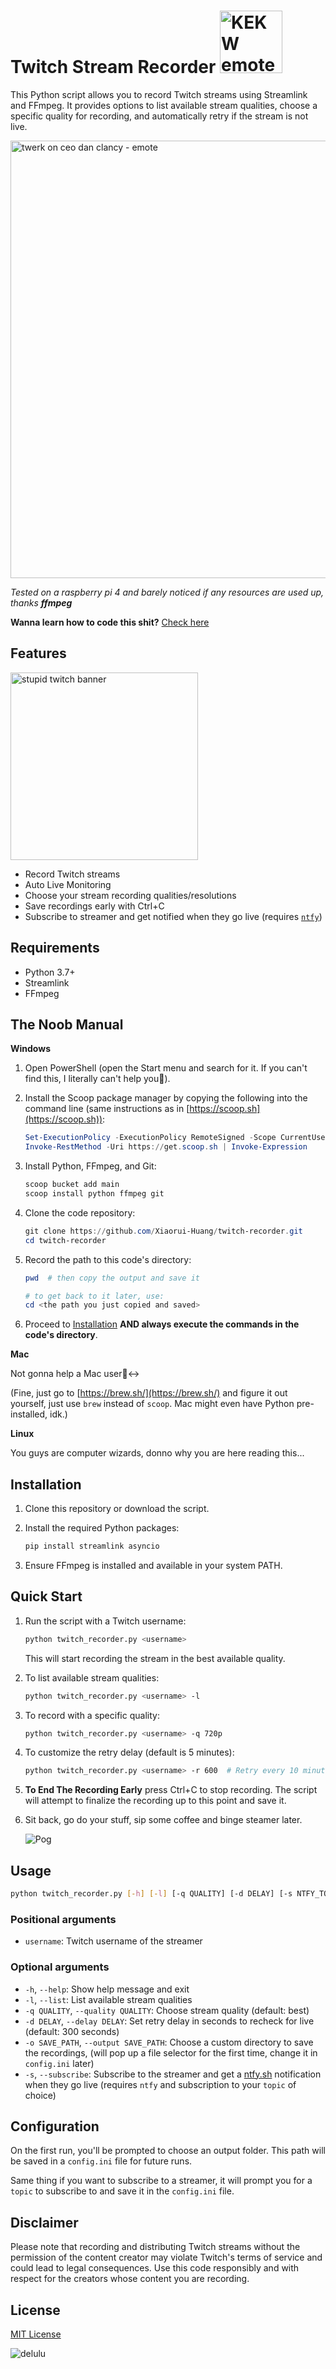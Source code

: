 # Twitch Stream Recorder <img src="images/cool-hacker-pepe.gif" alt="KEKW emote" width="100">

This Python script allows you to record Twitch streams using Streamlink and FFmpeg. It provides options to list available stream qualities, choose a specific quality for recording, and automatically retry if the stream is not live.

<img src="images/twitch-emote-twerking-ban-ceo-dan-clancy.jpg" alt="twerk on ceo dan clancy - emote" width="700">

*Tested on a raspberry pi 4 and barely noticed if any resources are used up, thanks **ffmpeg***

**Wanna learn how to code this shit?** [Check here](#license)

## Features

<img src="images/twichemotesss.jpg" alt="stupid twitch banner" width="300">

- Record Twitch streams
- Auto Live Monitoring
- Choose your stream recording qualities/resolutions
- Save recordings early with Ctrl+C
- Subscribe to streamer and get notified when they go live (requires [`ntfy`](https://ntfy.sh))

## Requirements

- Python 3.7+
- Streamlink
- FFmpeg

## The Noob Manual

**Windows**

1. Open PowerShell (open the Start menu and search for it. If you can't find this, I literally can't help you🤣).

2. Install the Scoop package manager by copying the following into the command line (same instructions as in [https://scoop.sh](https://scoop.sh)):

    ```powershell
    Set-ExecutionPolicy -ExecutionPolicy RemoteSigned -Scope CurrentUser
    Invoke-RestMethod -Uri https://get.scoop.sh | Invoke-Expression
    ```

3. Install Python, FFmpeg, and Git:

    ```powershell
    scoop bucket add main
    scoop install python ffmpeg git
    ```

4. Clone the code repository:

    ```powershell
    git clone https://github.com/Xiaorui-Huang/twitch-recorder.git
    cd twitch-recorder
    ```

5. Record the path to this code's directory:

    ```powershell
    pwd  # then copy the output and save it

    # to get back to it later, use:
    cd <the path you just copied and saved>
    ```

6. Proceed to [Installation](#installation) **AND always execute the commands in the code's directory**.

**Mac**

Not gonna help a Mac user🙂‍↔️

(Fine, just go to [https://brew.sh/](https://brew.sh/) and figure it out yourself, just use `brew` instead of `scoop`. Mac might even have Python pre-installed, idk.)

**Linux**

You guys are computer wizards, donno why you are here reading this...

## Installation

1. Clone this repository or download the script.
2. Install the required Python packages:

    ```bash
    pip install streamlink asyncio
    ```

3. Ensure FFmpeg is installed and available in your system PATH.

## Quick Start

1. Run the script with a Twitch username:

    ```bash
    python twitch_recorder.py <username>
    ```

    This will start recording the stream in the best available quality.

2. To list available stream qualities:

    ```bash
    python twitch_recorder.py <username> -l
    ```

3. To record with a specific quality:

    ```bash
    python twitch_recorder.py <username> -q 720p
    ```

4. To customize the retry delay (default is 5 minutes):

    ```bash
    python twitch_recorder.py <username> -r 600  # Retry every 10 minutes
    ```

5. **To End The Recording Early** press  Ctrl+C to stop recording. The script will attempt to finalize the recording up to this point and save it.

6. Sit back, go do your stuff, sip some coffee and binge steamer later.

    ![Pog](images/pogchamp-pog.gif)

## Usage

```bash
python twitch_recorder.py [-h] [-l] [-q QUALITY] [-d DELAY] [-s NTFY_TOPIC] [-o SAVE_PATH] username
```

### Positional arguments

- `username`: Twitch username of the streamer

### Optional arguments

- `-h`, `--help`: Show help message and exit
- `-l`, `--list`: List available stream qualities
- `-q QUALITY`, `--quality QUALITY`: Choose stream quality (default: best)
- `-d DELAY`, `--delay DELAY`: Set retry delay in seconds to recheck for live (default: 300 seconds)
- `-o SAVE_PATH`, `--output SAVE_PATH`: Choose a custom directory to save the recordings, (will pop up a file selector for the first time, change it in `config.ini` later)
- `-s`, `--subscribe`: Subscribe to the streamer and get a [ntfy.sh](https://ntfy.sh) notification when they go live (requires `ntfy` and subscription to your `topic` of choice)

## Configuration

On the first run, you'll be prompted to choose an output folder. This path will be saved in a `config.ini` file for future runs.

Same thing if you want to subscribe to a streamer, it will prompt you for a `topic` to subscribe to and save it in the `config.ini` file.

## Disclaimer

Please note that recording and distributing Twitch streams without the permission of the content creator may violate Twitch's terms of service and could lead to legal consequences. Use this code responsibly and with respect for the creators whose content you are recording.

## License

[MIT License](LICENSE)

![delulu](images/delulu-hacker-pepe.gif)

